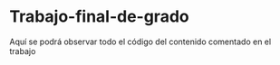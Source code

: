 # Trabajo-final-de-grado
Aquí se podrá observar todo el código del contenido comentado en el trabajo
